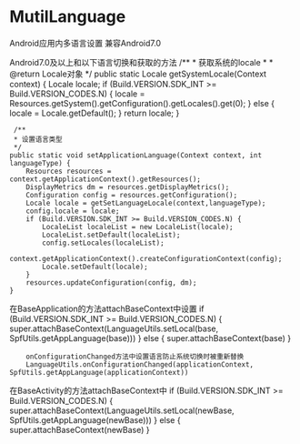 # MutilLanguage
Android应用内多语言设置
兼容Android7.0

Android7.0及以上和以下语言切换和获取的方法
   /**
     * 获取系统的locale
     *
     * @return Locale对象
     */
    public static Locale getSystemLocale(Context context) {
        Locale locale;
        if (Build.VERSION.SDK_INT >= Build.VERSION_CODES.N) {
            locale =  Resources.getSystem().getConfiguration().getLocales().get(0);
        } else {
            locale = Locale.getDefault();
        }
        return locale;
    }
    
    
     /**
     * 设置语言类型
     */
    public static void setApplicationLanguage(Context context, int languageType) {
        Resources resources = context.getApplicationContext().getResources();
        DisplayMetrics dm = resources.getDisplayMetrics();
        Configuration config = resources.getConfiguration();
        Locale locale = getSetLanguageLocale(context,languageType);
        config.locale = locale;
        if (Build.VERSION.SDK_INT >= Build.VERSION_CODES.N) {
            LocaleList localeList = new LocaleList(locale);
            LocaleList.setDefault(localeList);
            config.setLocales(localeList);
            context.getApplicationContext().createConfigurationContext(config);
            Locale.setDefault(locale);
        }
        resources.updateConfiguration(config, dm);
    }

在BaseApplication的方法attachBaseContext中设置
       if (Build.VERSION.SDK_INT >= Build.VERSION_CODES.N) {
            super.attachBaseContext(LanguageUtils.setLocal(base, SpfUtils.getAppLanguage(base)))
        } else {
            super.attachBaseContext(base)
        }
        
        onConfigurationChanged方法中设置语言防止系统切换时被重新替换
        LanguageUtils.onConfigurationChanged(applicationContext, SpfUtils.getAppLanguage(applicationContext))
    


在BaseActivity的方法attachBaseContext中
       if (Build.VERSION.SDK_INT >= Build.VERSION_CODES.N) {
            super.attachBaseContext(LanguageUtils.setLocal(newBase, SpfUtils.getAppLanguage(newBase)))
        } else {
            super.attachBaseContext(newBase)
        }
        
